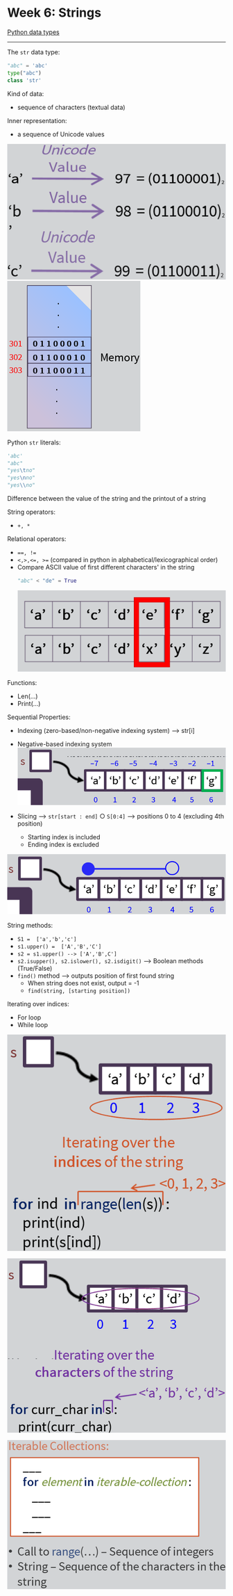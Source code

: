 # Week 6: Strings

[Python data types](https://www.w3schools.com/python/python_datatypes.asp)

---

The `str` data type:

```python
"abc" = 'abc'
type("abc")
class 'str'
```

Kind of data:

- sequence of characters (textual data)

Inner representation:

- a sequence of Unicode values

![unicode](./images/week6/unicode.png)
![memory](./images/week6/memory.png)

Python `str` literals:

```python
'abc'
"abc"
"yes\tno"
"yes\nno"
"yes\\no"
```

Difference between the value of the string and the printout of a string

String operators:

- `+, *`

Relational operators:

- `==, !=`
- `<,>,<=, >=` (compared in python in alphabetical/lexicographical order)
- Compare ASCII value of first different characters' in the string
  ```python
  "abc" < "de" = True
  ```
  ![relational](./images/week6/relational_operators.png)

Functions:

- Len(...)
- Print(...)

Sequential Properties:

- Indexing (zero-based/non-negative indexing system) --> str[i]
- Negative-based indexing system
  ![sequential](./images/week6/sequential_properties.png)

- Slicing --> `str[start : end]`
  ○ `S[0:4]` --> positions 0 to 4 (excluding 4th position)
  - Starting index is included
  - Ending index is excluded

![slicing](./images/week6/slicing.png)

String methods:

- `S1 =  ['a','b','c']`
- `s1.upper() =  ['A','B','C']`
- `s2 = s1.upper() --> ['A','B',C']`
- `s2.isupper(), s2.islower(), s2.isdigit()` --> Boolean methods (True/False)
- `find()` method --> outputs position of first found string
  - When string does not exist, output = -1
  - `find(string, [starting position])`

Iterating over indices:

- For loop
- While loop

![iterating](./images/week6/iterating_indices.png)

![iterating_chars](./images/week6/iterating_chars.png)

![iterables](./images/week6/iterable_collections.png)
